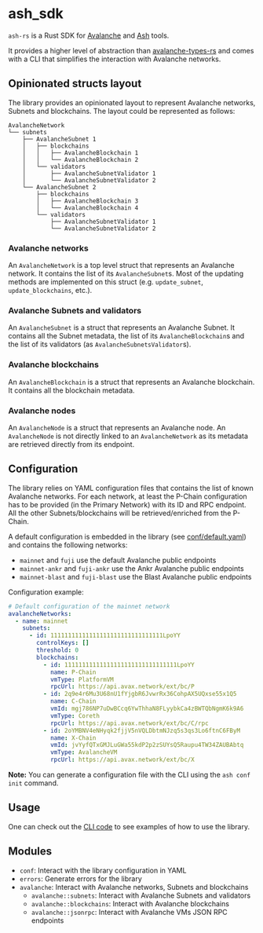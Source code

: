 # ash_sdk

`ash-rs` is a Rust SDK for [Avalanche](https://avax.network) and [Ash](https://ash.center) tools.

It provides a higher level of abstraction than [avalanche-types-rs](https://github.com/ava-labs/avalanche-types-rs) and comes with a CLI that simplifies the interaction with Avalanche networks.

## Opinionated structs layout

The library provides an opinionated layout to represent Avalanche networks, Subnets and blockchains. The layout could be represented as follows:

```
AvalancheNetwork
└── subnets
    ├── AvalancheSubnet 1
    │   ├── blockchains
    │   │   ├── AvalancheBlockchain 1
    │   │   └── AvalancheBlockchain 2
    │   └── validators
    │       ├── AvalancheSubnetValidator 1
    │       └── AvalancheSubnetValidator 2
    └── AvalancheSubnet 2
        ├── blockchains
        │   ├── AvalancheBlockchain 3
        │   └── AvalancheBlockchain 4
        └── validators
            ├── AvalancheSubnetValidator 1
            └── AvalancheSubnetValidator 2
```

### Avalanche networks

An `AvalancheNetwork` is a top level struct that represents an Avalanche network. It contains the list of its `AvalancheSubnet`s. Most of the updating methods are implemented on this struct (e.g. `update_subnet`, `update_blockchains`, etc.).

### Avalanche Subnets and validators

An `AvalancheSubnet` is a struct that represents an Avalanche Subnet. It contains all the Subnet metadata, the list of its `AvalancheBlockchain`s and the list of its validators (as `AvalancheSubnetsValidator`s).

### Avalanche blockchains

An `AvalancheBlockchain` is a struct that represents an Avalanche blockchain. It contains all the blockchain metadata.

### Avalanche nodes

An `AvalancheNode` is a struct that represents an Avalanche node. An `AvalancheNode` is not directly linked to an `AvalancheNetwork` as its metadata are retrieved directly from its endpoint.

## Configuration

The library relies on YAML configuration files that contains the list of known Avalanche networks. For each network, at least the P-Chain configuration has to be provided (in the Primary Network) with its ID and RPC endpoint. All the other Subnets/blockchains will be retrieved/enriched from the P-Chain.

A default configuration is embedded in the library (see [conf/default.yaml](https://github.com/AshAvalanche/ash-rs/blob/main/crates/ash_sdk/conf/default.yml)) and contains the following networks:

- `mainnet` and `fuji` use the default Avalanche public endpoints
- `mainnet-ankr` and `fuji-ankr` use the Ankr Avalanche public endpoints
- `mainnet-blast` and `fuji-blast` use the Blast Avalanche public endpoints

Configuration example:

```yaml
# Default configuration of the mainnet network
avalancheNetworks:
  - name: mainnet
    subnets:
      - id: 11111111111111111111111111111111LpoYY
        controlKeys: []
        threshold: 0
        blockchains:
          - id: 11111111111111111111111111111111LpoYY
            name: P-Chain
            vmType: PlatformVM
            rpcUrl: https://api.avax.network/ext/bc/P
          - id: 2q9e4r6Mu3U68nU1fYjgbR6JvwrRx36CohpAX5UQxse55x1Q5
            name: C-Chain
            vmId: mgj786NP7uDwBCcq6YwThhaN8FLyybkCa4zBWTQbNgmK6k9A6
            vmType: Coreth
            rpcUrl: https://api.avax.network/ext/bc/C/rpc
          - id: 2oYMBNV4eNHyqk2fjjV5nVQLDbtmNJzq5s3qs3Lo6ftnC6FByM
            name: X-Chain
            vmId: jvYyfQTxGMJLuGWa55kdP2p2zSUYsQ5Raupu4TW34ZAUBAbtq
            vmType: AvalancheVM
            rpcUrl: https://api.avax.network/ext/bc/X
```

**Note:** You can generate a configuration file with the CLI using the `ash conf init` command.

## Usage

One can check out the [CLI code](https://github.com/AshAvalanche/ash-rs/tree/main/crates/ash_cli) to see examples of how to use the library.

## Modules

- `conf`: Interact with the library configuration in YAML
- `errors`: Generate errors for the library
- `avalanche`: Interact with Avalanche networks, Subnets and blockchains
  - `avalanche::subnets`: Interact with Avalanche Subnets and validators
  - `avalanche::blockchains`: Interact with Avalanche blockchains
  - `avalanche::jsonrpc`: Interact with Avalanche VMs JSON RPC endpoints
